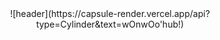 <div align="center">
![header](https://capsule-render.vercel.app/api?type=Cylinder&text=wOnwOo'hub!)
</div>
